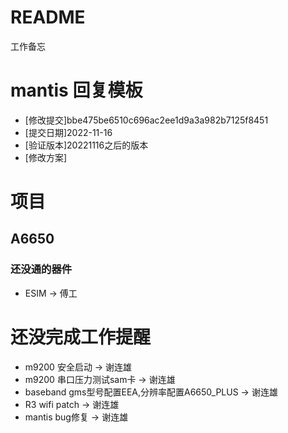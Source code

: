 # README

工作备忘

# mantis 回复模板

* [修改提交]bbe475be6510c696ac2ee1d9a3a982b7125f8451
* [提交日期]2022-11-16
* [验证版本]20221116之后的版本
* [修改方案]


# 项目

## A6650

### 还没通的器件

* ESIM -> 傅工


# 还没完成工作提醒

* m9200 安全启动                                 -> 谢连雄
* m9200 串口压力测试sam卡                         -> 谢连雄
* baseband  gms型号配置EEA,分辨率配置A6650_PLUS   -> 谢连雄
* R3 wifi patch                                  -> 谢连雄
* mantis bug修复                                  -> 谢连雄